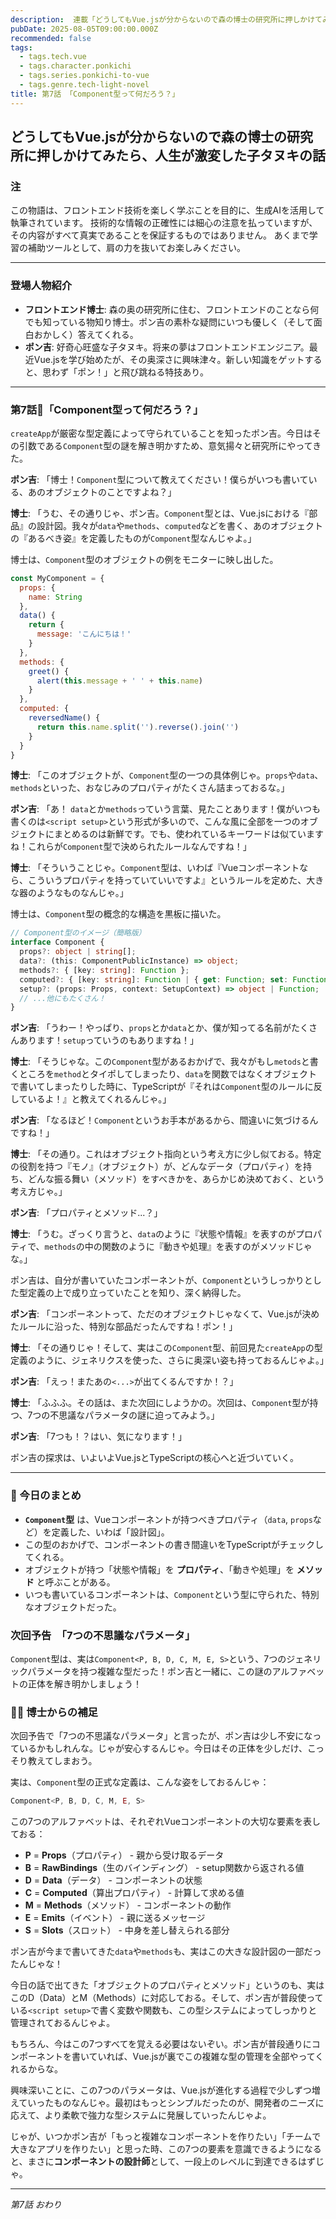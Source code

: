 ```yaml
---
description:  連載「どうしてもVue.jsが分からないので森の博士の研究所に押しかけてみたら、人生が激変した子タヌキの話」\nフロントエンドエンジニアを夢見る子タヌキ・ポン吉が、森の奥の研究所で天才博士と出会い、Vue.jsの不思議な世界に飛び込む！
pubDate: 2025-08-05T09:00:00.000Z
recommended: false
tags:
  - tags.tech.vue
  - tags.character.ponkichi
  - tags.series.ponkichi-to-vue
  - tags.genre.tech-light-novel
title: 第7話 「Component型って何だろう？」
---
```


## どうしてもVue.jsが分からないので森の博士の研究所に押しかけてみたら、人生が激変した子タヌキの話

### 注

この物語は、フロントエンド技術を楽しく学ぶことを目的に、生成AIを活用して執筆されています。
技術的な情報の正確性には細心の注意を払っていますが、その内容がすべて真実であることを保証するものではありません。
あくまで学習の補助ツールとして、肩の力を抜いてお楽しみください。

---

### 登場人物紹介

*   **フロントエンド博士**: 森の奥の研究所に住む、フロントエンドのことなら何でも知っている物知り博士。ポン吉の素朴な疑問にいつも優しく（そして面白おかしく）答えてくれる。
*   **ポン吉**: 好奇心旺盛な子タヌキ。将来の夢はフロントエンドエンジニア。最近Vue.jsを学び始めたが、その奥深さに興味津々。新しい知識をゲットすると、思わず「ポン！」と飛び跳ねる特技あり。

---

### 第7話🦝「Component型って何だろう？」

`createApp`が厳密な型定義によって守られていることを知ったポン吉。今日はその引数である`Component`型の謎を解き明かすため、意気揚々と研究所にやってきた。

**ポン吉**: 「博士！`Component`型について教えてください！僕らがいつも書いている、あのオブジェクトのことですよね？」

**博士**: 「うむ、その通りじゃ、ポン吉。`Component`型とは、Vue.jsにおける『部品』の設計図。我々が`data`や`methods`、`computed`などを書く、あのオブジェクトの『あるべき姿』を定義したものが`Component`型なんじゃよ。」

博士は、`Component`型のオブジェクトの例をモニターに映し出した。

```javascript
const MyComponent = {
  props: {
    name: String
  },
  data() {
    return {
      message: 'こんにちは！'
    }
  },
  methods: {
    greet() {
      alert(this.message + ' ' + this.name)
    }
  },
  computed: {
    reversedName() {
      return this.name.split('').reverse().join('')
    }
  }
}
```

**博士**: 「このオブジェクトが、`Component`型の一つの具体例じゃ。`props`や`data`、`methods`といった、おなじみのプロパティがたくさん詰まっておるな。」

**ポン吉**: 「あ！ `data`とか`methods`っていう言葉、見たことあります！僕がいつも書くのは`<script setup>`という形式が多いので、こんな風に全部を一つのオブジェクトにまとめるのは新鮮です。でも、使われているキーワードは似ていますね！これらが`Component`型で決められたルールなんですね！」

**博士**: 「そういうことじゃ。`Component`型は、いわば『Vueコンポーネントなら、こういうプロパティを持っていていいですよ』というルールを定めた、大きな器のようなものなんじゃ。」

博士は、`Component`型の概念的な構造を黒板に描いた。

```typescript
// Component型のイメージ（簡略版）
interface Component {
  props?: object | string[];
  data?: (this: ComponentPublicInstance) => object;
  methods?: { [key: string]: Function };
  computed?: { [key: string]: Function | { get: Function; set: Function } };
  setup?: (props: Props, context: SetupContext) => object | Function;
  // ...他にもたくさん！
}
```

**ポン吉**: 「うわー！やっぱり、`props`とか`data`とか、僕が知ってる名前がたくさんあります！`setup`っていうのもありますね！」

**博士**: 「そうじゃな。この`Component`型があるおかげで、我々がもし`metods`と書くところを`method`とタイポしてしまったり、`data`を関数ではなくオブジェクトで書いてしまったりした時に、TypeScriptが『それは`Component`型のルールに反しているよ！』と教えてくれるんじゃ。」

**ポン吉**: 「なるほど！`Component`というお手本があるから、間違いに気づけるんですね！」

**博士**: 「その通り。これはオブジェクト指向という考え方に少し似ておる。特定の役割を持つ『モノ』（オブジェクト）が、どんなデータ（プロパティ）を持ち、どんな振る舞い（メソッド）をすべきかを、あらかじめ決めておく、という考え方じゃ。」

**ポン吉**: 「プロパティとメソッド...？」

**博士**: 「うむ。ざっくり言うと、`data`のように『状態や情報』を表すのがプロパティで、`methods`の中の関数のように『動きや処理』を表すのがメソッドじゃな。」

ポン吉は、自分が書いていたコンポーネントが、`Component`というしっかりとした型定義の上で成り立っていたことを知り、深く納得した。

**ポン吉**: 「コンポーネントって、ただのオブジェクトじゃなくて、Vue.jsが決めたルールに沿った、特別な部品だったんですね！ポン！」

**博士**: 「その通りじゃ！そして、実はこの`Component`型、前回見た`createApp`の型定義のように、ジェネリクスを使った、さらに奥深い姿も持っておるんじゃよ。」

**ポン吉**: 「えっ！またあの`<...>`が出てくるんですか！？」

**博士**: 「ふふふ。その話は、また次回にしようかの。次回は、`Component`型が持つ、7つの不思議なパラメータの謎に迫ってみよう。」

**ポン吉**: 「7つも！？はい、気になります！」

ポン吉の探求は、いよいよVue.jsとTypeScriptの核心へと近づいていく。

---

### **🌟 今日のまとめ**

- **`Component`型** は、Vueコンポーネントが持つべきプロパティ（`data`, `props`など）を定義した、いわば「設計図」。
- この型のおかげで、コンポーネントの書き間違いをTypeScriptがチェックしてくれる。
- オブジェクトが持つ「状態や情報」を **プロパティ**、「動きや処理」を **メソッド** と呼ぶことがある。
- いつも書いているコンポーネントは、`Component`という型に守られた、特別なオブジェクトだった。

### **次回予告　「7つの不思議なパラメータ」**  
`Component`型は、実は`Component<P, B, D, C, M, E, S>`という、7つのジェネリックパラメータを持つ複雑な型だった！ポン吉と一緒に、この謎のアルファベットの正体を解き明かしましょう！

###  👨‍🏫 博士からの補足

次回予告で「7つの不思議なパラメータ」と言ったが、ポン吉は少し不安になっているかもしれんな。じゃが安心するんじゃ。今日はその正体を少しだけ、こっそり教えてしまおう。

実は、`Component`型の正式な定義は、こんな姿をしておるんじゃ：

```typescript
Component<P, B, D, C, M, E, S>
```

この7つのアルファベットは、それぞれVueコンポーネントの大切な要素を表しておる：

- **P** = **Props**（プロパティ） - 親から受け取るデータ
- **B** = **RawBindings**（生のバインディング） - setup関数から返される値
- **D** = **Data**（データ） - コンポーネントの状態
- **C** = **Computed**（算出プロパティ） - 計算して求める値
- **M** = **Methods**（メソッド） - コンポーネントの動作
- **E** = **Emits**（イベント） - 親に送るメッセージ
- **S** = **Slots**（スロット） - 中身を差し替えられる部分

ポン吉が今まで書いてきた`data`や`methods`も、実はこの大きな設計図の一部だったんじゃな！

今日の話で出てきた「オブジェクトのプロパティとメソッド」というのも、実はこのD（Data）とM（Methods）に対応しておる。そして、ポン吉が普段使っている`<script setup>`で書く変数や関数も、この型システムによってしっかりと管理されておるんじゃよ。

もちろん、今はこの7つすべてを覚える必要はないぞい。ポン吉が普段通りにコンポーネントを書いていれば、Vue.jsが裏でこの複雑な型の管理を全部やってくれるからな。

興味深いことに、この7つのパラメータは、Vue.jsが進化する過程で少しずつ増えていったものなんじゃ。最初はもっとシンプルだったのが、開発者のニーズに応えて、より柔軟で強力な型システムに発展していったんじゃよ。

じゃが、いつかポン吉が「もっと複雑なコンポーネントを作りたい」「チームで大きなアプリを作りたい」と思った時、この7つの要素を意識できるようになると、まさに**コンポーネントの設計師**として、一段上のレベルに到達できるはずじゃ。

---
*第7話 おわり*